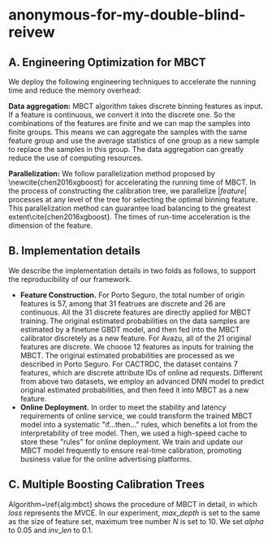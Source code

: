 # anonymous-for-my-double-blind-reivew
## A. Engineering Optimization for MBCT
We deploy the following engineering techniques to accelerate the running time and reduce the memory overhead: 

**Data aggregation:** MBCT algorithm takes discrete binning features as input. If a feature is continuous, we convert it into the discrete one. So the combinations of the features are finite and we can map the samples into finite groups. This means we can aggregate the samples with the same feature group and use the average statistics of one group as a new sample to replace the samples in this group. The data aggregation can greatly reduce the use of computing resources.

**Parallelization:** We follow parallelization method proposed by \newcite{chen2016xgboost} for accelerating the running time of MBCT. In the process of constructing the calibration tree, we parallelize $|feature|$ processes at any level of the tree for selecting the optimal binning feature. This parallelization method can guarantee load balancing to the greatest extent\cite{chen2016xgboost}. The times of run-time acceleration is the dimension of the feature. 

## B. Implementation details
We describe the implementation details in two folds as follows, to support the reproducibility of our framework. 
- **Feature Construction.** For Porto Seguro, the total number of origin features is 57, among that 31 featrues are discrete and 26 are continuous. All the 31 discrete features are directly applied for MBCT training. The original estimated probabilities on the data samples are estimated by a finetune GBDT model, and then fed into the MBCT calibrator discretely as a new feature. For Avazu, all of the 21 original features are discrete. We choose 12 features as inputs for training the MBCT. The original estimated probabilities are processed as we described in Porto Seguro. For CACTRDC, the dataset contains 7 features, which are discrete attribute IDs of online ad requests. Different from above two datasets, we employ an advanced DNN model to predict original estimated probabilities, and then feed it into MBCT as a new feature.
- **Online Deployment.** In order to meet the stability and latency requirements of online service, we could transform the trained MBCT model into a systematic "if...then..." rules, which benefits a lot from the interpretability of tree model. Then, we used a high-speed cache to store these "rules" for online deployment. We train and update our MBCT model frequently to ensure real-time calibration, promoting business value for the online advertising platforms.

## C. Multiple Boosting Calibration Trees
Algorithm~\ref{alg:mbct} shows the procedure of MBCT in detail, in which $loss$ represents the MVCE. In our experiment, $max\_depth$ is set to the same as the size of feature set, maximum tree number $N$ is set to 10. We set $alpha$ to 0.05 and $inv\_len$ to 0.1. 



